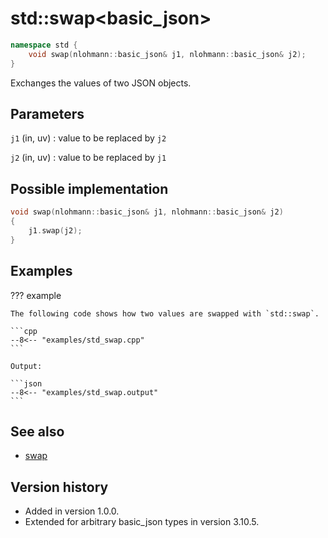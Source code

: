 # std::swap<basic_json\>

```cpp
namespace std {
    void swap(nlohmann::basic_json& j1, nlohmann::basic_json& j2);
}
```

Exchanges the values of two JSON objects.

## Parameters

`j1` (in, uv)
:   value to be replaced by `j2`

`j2` (in, uv)
:   value to be replaced by `j1`

## Possible implementation

```cpp
void swap(nlohmann::basic_json& j1, nlohmann::basic_json& j2)
{
    j1.swap(j2);
}
```

## Examples

??? example

    The following code shows how two values are swapped with `std::swap`.
     
    ```cpp
    --8<-- "examples/std_swap.cpp"
    ```
    
    Output:
    
    ```json
    --8<-- "examples/std_swap.output"
    ```

## See also

- [swap](swap.md)

## Version history

- Added in version 1.0.0.
- Extended for arbitrary basic_json types in version 3.10.5.
